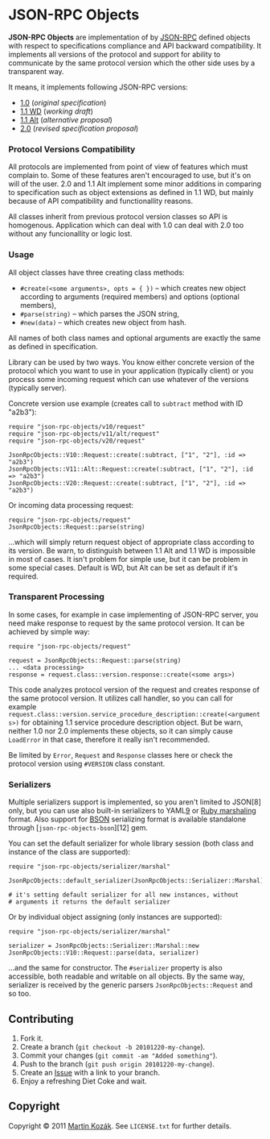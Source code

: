 JSON-RPC Objects
================

**JSON-RPC Objects** are implementation of by [JSON-RPC][1] defined 
objects with respect to specifications compliance and API backward 
compatibility. It implements all versions of the protocol and support 
for ability to communicate by the same protocol version which the 
other side uses by a transparent way.

It means, it implements following JSON-RPC versions:

* [1.0][2] (*original specification*)
* [1.1 WD][3] (*working draft*)
* [1.1 Alt][4] (*alternative proposal*)
* [2.0][5] (*revised specification proposal*)

### Protocol Versions Compatibility

All protocols are implemented from point of view of features which must
complain to. Some of these features aren't encouraged to use, but it's 
on will of the user. 2.0 and 1.1 Alt implement some minor additions 
in comparing to specification such as object extensions as defined in 
1.1 WD, but mainly because of API compatibility and functionallity 
reasons.

All classes inherit from previous protocol version classes so API is 
homogenous. Application which can deal with 1.0 can deal with 2.0 too 
without any funcionallity or logic lost. 

### Usage
  
All object classes have three creating class methods:

* `#create(<some arguments>, opts = { })` &ndash; which creates new 
object according to arguments (required members) and options (optional 
members),
* `#parse(string)` &ndash; which parses the JSON string,
* `#new(data)` &ndash; which creates new object from hash.

All names of both class names and optional arguments are exactly the 
same as defined in specification.

Library can be used by two ways. You know either concrete version of the 
protocol which you want to use in your application (typically client) 
or you process some incoming request which can use whatever of 
the versions (typically server).

Concrete version use example (creates call to `subtract` method with 
ID "a2b3"):

    require "json-rpc-objects/v10/request"
    require "json-rpc-objects/v11/alt/request"
    require "json-rpc-objects/v20/request"
    
    JsonRpcObjects::V10::Request::create(:subtract, ["1", "2"], :id => "a2b3")
    JsonRpcObjects::V11::Alt::Request::create(:subtract, ["1", "2"], :id => "a2b3")
    JsonRpcObjects::V20::Request::create(:subtract, ["1", "2"], :id => "a2b3")
    
Or incoming data processing request:

    require "json-rpc-objects/request"
    JsonRpcObjects::Request::parse(string)
    
…which will simply return request object of appropriate class according 
to its version. Be warn, to distinguish between 1.1 Alt and 1.1 WD is
impossible in most of cases. It isn't problem for simple use, but it 
can be problem in some special cases. Default is WD, but Alt can be set
as default if it's required.

### Transparent Processing

In some cases, for example in case implementing of JSON-RPC server, you 
need make response to request by the same protocol version. It can be 
achieved by simple way:

    require "json-rpc-objects/request"
    
    request = JsonRpcObjects::Request::parse(string)
    ... <data processing>
    response = request.class::version.response::create(<some args>)
    
This code analyzes protocol version of the request and creates response
of the same protocol version. It utilizes call handler, so you can call
for example `request.class::version.service_procedure_description::create(<arguments>)`
for obtaining 1.1 service procedure description object. But be warn, 
neither 1.0 nor 2.0 implements these objects, so it can simply cause 
`LoadError` in that case, therefore it really isn't recommended.

Be limited by `Error`, `Request` and `Response` classes here or check
the protocol version using `#VERSION` class constant.

### Serializers

Multiple serializers support is implemented, so you aren't limited to
JSON[8] only, but you can use also built-in serializers to YAML[9] or
[Ruby marshaling][10] format. Also support for [BSON][11] serializing 
format is available standalone through [`json-rpc-objects-bson`][12] gem.

You can set the default serializer for whole library session (both class
and instance of the class are supported):

    require "json-rpc-objects/serializer/marshal"
    
    JsonRpcObjects::default_serializer(JsonRpcObjects::Serializer::Marshal)
    
    # it's setting default serializer for all new instances, without
    # arguments it returns the default serializer
    
Or by individual object assigning (only instances are supported):

    require "json-rpc-objects/serializer/marshal"
    
    serializer = JsonRpcObjects::Serializer::Marshal::new
    JsonRpcObjects::V10::Request::parse(data, serializer)
    
…and the same for constructor. The `#serializer` property is also 
accessible, both readable and writable on all objects. By the same way, 
serializer is received by the generic parsers `JsonRpcObjects::Request` 
and so too. 

Contributing
------------

1. Fork it.
2. Create a branch (`git checkout -b 20101220-my-change`).
3. Commit your changes (`git commit -am "Added something"`).
4. Push to the branch (`git push origin 20101220-my-change`).
5. Create an [Issue][6] with a link to your branch.
6. Enjoy a refreshing Diet Coke and wait.


Copyright
---------

Copyright &copy; 2011 [Martin Kozák][7]. See `LICENSE.txt` for
further details.

[1]: http://en.wikipedia.org/wiki/JSON-RPC
[2]: http://json-rpc.org/wiki/specification
[3]: http://json-rpc.org/wd/JSON-RPC-1-1-WD-20060807.html
[4]: http://groups.google.com/group/json-rpc/web/json-rpc-1-1-alt
[5]: http://groups.google.com/group/json-rpc/web/json-rpc-2-0
[6]: http://github.com/martinkozak/json-rpc-objects/issues
[7]: http://www.martinkozak.net/

[9]: http://www.yaml.org/
[10]: http://ruby-doc.org/core/classes/Marshal.html
[11]: http://bsonspec.org/
